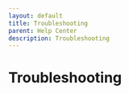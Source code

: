 ```yaml
---
layout: default
title: Troubleshooting
parent: Help Center
description: Troubleshooting
---
```


# Troubleshooting
